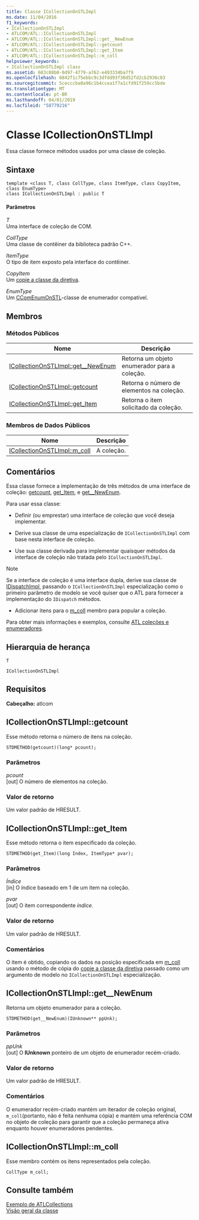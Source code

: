 ```yaml
---
title: Classe ICollectionOnSTLImpl
ms.date: 11/04/2016
f1_keywords:
- ICollectionOnSTLImpl
- ATLCOM/ATL::ICollectionOnSTLImpl
- ATLCOM/ATL::ICollectionOnSTLImpl::get__NewEnum
- ATLCOM/ATL::ICollectionOnSTLImpl::getcount
- ATLCOM/ATL::ICollectionOnSTLImpl::get_Item
- ATLCOM/ATL::ICollectionOnSTLImpl::m_coll
helpviewer_keywords:
- ICollectionOnSTLImpl class
ms.assetid: 683c88b0-0d97-4779-a762-e493334ba7f9
ms.openlocfilehash: 6842f1c75ebbc9c3dfdd93f30d52fd2cb2936c03
ms.sourcegitcommit: 5cecccba0a96c1b4ccea1f7a1cfd91f259cc5bde
ms.translationtype: MT
ms.contentlocale: pt-BR
ms.lasthandoff: 04/01/2019
ms.locfileid: "58779216"
---
```

# <a name="icollectiononstlimpl-class"></a>Classe ICollectionOnSTLImpl

Essa classe fornece métodos usados por uma classe de coleção.

## <a name="syntax"></a>Sintaxe

```
template <class T, class CollType, class ItemType, class CopyItem, class EnumType>
class ICollectionOnSTLImpl : public T
```

#### <a name="parameters"></a>Parâmetros

*T*<br/>
Uma interface de coleção de COM.

*CollType*<br/>
Uma classe de contêiner da biblioteca padrão C++.

*ItemType*<br/>
O tipo de item exposto pela interface do contêiner.

*CopyItem*<br/>
Um [copie a classe da diretiva](../../atl/atl-copy-policy-classes.md).

*EnumType*<br/>
Um [CComEnumOnSTL](../../atl/reference/ccomenumonstl-class.md)-classe de enumerador compatível.

## <a name="members"></a>Membros

### <a name="public-methods"></a>Métodos Públicos

|Nome|Descrição|
|----------|-----------------|
|[ICollectionOnSTLImpl::get__NewEnum](#newenum)|Retorna um objeto enumerador para a coleção.|
|[ICollectionOnSTLImpl::getcount](#get_count)|Retorna o número de elementos na coleção.|
|[ICollectionOnSTLImpl::get_Item](#get_item)|Retorna o item solicitado da coleção.|

### <a name="public-data-members"></a>Membros de Dados Públicos

|Nome|Descrição|
|----------|-----------------|
|[ICollectionOnSTLImpl::m_coll](#m_coll)|A coleção.|

## <a name="remarks"></a>Comentários

Essa classe fornece a implementação de três métodos de uma interface de coleção: [getcount](#get_count), [get_Item](#get_item), e [get__NewEnum](#newenum).

Para usar essa classe:

- Definir (ou emprestar) uma interface de coleção que você deseja implementar.

- Derive sua classe de uma especialização de `ICollectionOnSTLImpl` com base nesta interface de coleção.

- Use sua classe derivada para implementar quaisquer métodos da interface de coleção não tratada pelo `ICollectionOnSTLImpl`.

> [!NOTE]
>  Se a interface de coleção é uma interface dupla, derive sua classe de [IDispatchImpl](../../atl/reference/idispatchimpl-class.md), passando o `ICollectionOnSTLImpl` especialização como o primeiro parâmetro de modelo se você quiser que o ATL para fornecer a implementação do `IDispatch` métodos.

- Adicionar itens para o [m_coll](#m_coll) membro para popular a coleção.

Para obter mais informações e exemplos, consulte [ATL coleções e enumeradores](../../atl/atl-collections-and-enumerators.md).

## <a name="inheritance-hierarchy"></a>Hierarquia de herança

`T`

`ICollectionOnSTLImpl`

## <a name="requirements"></a>Requisitos

**Cabeçalho:** atlcom

##  <a name="get_count"></a>  ICollectionOnSTLImpl::getcount

Esse método retorna o número de itens na coleção.

```
STDMETHOD(getcount)(long* pcount);
```

### <a name="parameters"></a>Parâmetros

*pcount*<br/>
[out] O número de elementos na coleção.

### <a name="return-value"></a>Valor de retorno

Um valor padrão de HRESULT.

##  <a name="get_item"></a>  ICollectionOnSTLImpl::get_Item

Esse método retorna o item especificado da coleção.

```
STDMETHOD(get_Item)(long Index, ItemType* pvar);
```

### <a name="parameters"></a>Parâmetros

*Índice*<br/>
[in] O índice baseado em 1 de um item na coleção.

*pvar*<br/>
[out] O item correspondente *índice*.

### <a name="return-value"></a>Valor de retorno

Um valor padrão de HRESULT.

### <a name="remarks"></a>Comentários

O item é obtido, copiando os dados na posição especificada em [m_coll](#m_coll) usando o método de cópia do [copie a classe da diretiva](../../atl/atl-copy-policy-classes.md) passado como um argumento de modelo no `ICollectionOnSTLImpl` especialização.

##  <a name="newenum"></a>  ICollectionOnSTLImpl::get__NewEnum

Retorna um objeto enumerador para a coleção.

```
STDMETHOD(get__NewEnum)(IUnknown** ppUnk);
```

### <a name="parameters"></a>Parâmetros

*ppUnk*<br/>
[out] O **IUnknown** ponteiro de um objeto de enumerador recém-criado.

### <a name="return-value"></a>Valor de retorno

Um valor padrão de HRESULT.

### <a name="remarks"></a>Comentários

O enumerador recém-criado mantém um iterador de coleção original, `m_coll`(portanto, não é feita nenhuma cópia) e mantém uma referência COM no objeto de coleção para garantir que a coleção permaneça ativa enquanto houver enumeradores pendentes.

##  <a name="m_coll"></a>  ICollectionOnSTLImpl::m_coll

Esse membro contém os itens representados pela coleção.

```
CollType m_coll;
```

## <a name="see-also"></a>Consulte também

[Exemplo de ATLCollections](../../overview/visual-cpp-samples.md)<br/>
[Visão geral da classe](../../atl/atl-class-overview.md)

